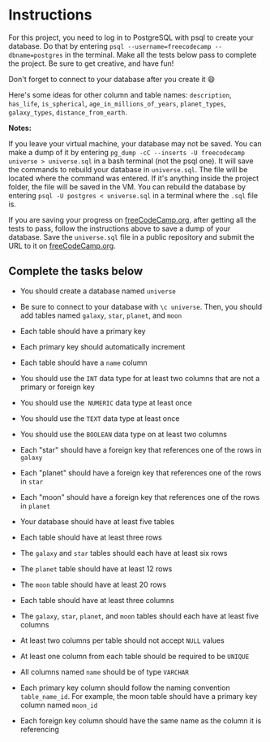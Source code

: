 # Instructions

For this project, you need to log in to PostgreSQL with psql to create your database. Do that by entering `psql --username=freecodecamp --dbname=postgres` in the terminal. Make all the tests below pass to complete the project. Be sure to get creative, and have fun!

Don't forget to connect to your database after you create it 😄

Here's some ideas for other column and table names: `description`, `has_life`, `is_spherical`, `age_in_millions_of_years`, `planet_types`, `galaxy_types`, `distance_from_earth`.

__Notes:__

If you leave your virtual machine, your database may not be saved. You can make a dump of it by entering `pg_dump -cC --inserts -U freecodecamp universe > universe.sql` in a bash terminal (not the psql one). It will save the commands to rebuild your database in `universe.sql`. The file will be located where the command was entered. If it's anything inside the project folder, the file will be saved in the VM. You can rebuild the database by entering `psql -U postgres < universe.sql` in a terminal where the `.sql` file is.

If you are saving your progress on [freeCodeCamp.org](https://freecodecamp.org), after getting all the tests to pass, follow the instructions above to save a dump of your database. Save the `universe.sql` file in a public repository and submit the URL to it on [freeCodeCamp.org](https://freecodecamp.org).

## Complete the tasks below

* You should create a database named `universe`

* Be sure to connect to your database with `\c universe`. Then, you should add tables named `galaxy`, `star`, `planet`, and `moon`

* Each table should have a primary key

* Each primary key should automatically increment

* Each table should have a `name` column

* You should use the `INT` data type for at least two columns that are not a primary or foreign key

* You should use the` NUMERIC` data type at least once

* You should use the `TEXT` data type at least once

* You should use the `BOOLEAN` data type on at least two columns

* Each "star" should have a foreign key that references one of the rows in `galaxy`

* Each "planet" should have a foreign key that references one of the rows in `star`

* Each "moon" should have a foreign key that references one of the rows in `planet`

* Your database should have at least five tables

* Each table should have at least three rows

* The `galaxy` and `star` tables should each have at least six rows

* The `planet` table should have at least 12 rows

* The `moon` table should have at least 20 rows

* Each table should have at least three columns

* The `galaxy`, `star`, `planet`, and `moon` tables should each have at least five columns

* At least two columns per table should not accept `NULL` values

* At least one column from each table should be required to be `UNIQUE`

* All columns named `name` should be of type `VARCHAR`

* Each primary key column should follow the naming convention `table_name_id`. For example, the moon table should have a primary key column named `moon_id`

* Each foreign key column should have the same name as the column it is referencing
